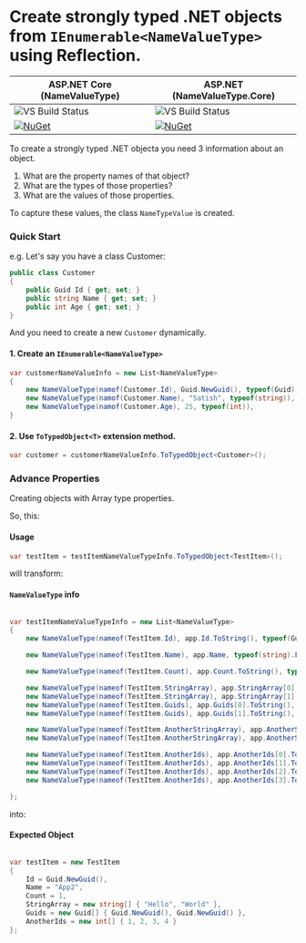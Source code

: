 # Create strongly typed .NET objects from ````IEnumerable<NameValueType>```` using Reflection.

ASP.NET Core (NameValueType) | ASP.NET (NameValueType.Core)
-|-
![VS Build Status](https://skycodebase.visualstudio.com/_apis/public/build/definitions/008215d1-bfd2-4de5-a8ac-48526eb71dae/1/badge) | ![VS Build Status](https://skycodebase.visualstudio.com/_apis/public/build/definitions/008215d1-bfd2-4de5-a8ac-48526eb71dae/3/badge)
[![NuGet](https://img.shields.io/nuget/dt/NameValueType.svg)](https://www.nuget.org/packages/NameValueType) | [![NuGet](https://img.shields.io/nuget/dt/NameValueType.Core.svg)](https://www.nuget.org/packages/NameValueType.Core) 

To create a strongly typed .NET objecta you need 3 information about an object.
1. What are the property names of that object?
2. What are the types of those properties?
3. What are the values of those properties.


To capture these values, the class ````NameTypeValue```` is created.
### Quick Start
e.g. Let's say you have a class Customer:

```` C#
public class Customer
{
	public Guid Id { get; set; }
	public string Name { get; set; }
	public int Age { get; set; }
}
````

And you need to create a new ````Customer```` dynamically.

#### 1. Create an ````IEnumerable<NameValueType>````

```` C#
var customerNameValueInfo = new List<NameValueType>
{
	new NameValueType(namof(Customer.Id), Guid.NewGuid(), typeof(Guid)),
	new NameValueType(namof(Customer.Name), "Satish", typeof(string)),
	new NameValueType(namof(Customer.Age), 25, typeof(int)),
}
````

#### 2. Use ````ToTypedObject<T>```` extension method.

```` C#
var customer = customerNameValueInfo.ToTypedObject<Customer>();
````

### Advance Properties

Creating objects with Array type properties.

So, this:

#### Usage
```` C#
var testItem = testItemNameValueTypeInfo.ToTypedObject<TestItem>();
````

will transform:

#### ````NameValueType```` info
```` C#

var testItemNameValueTypeInfo = new List<NameValueType>
{
	new NameValueType(nameof(TestItem.Id), app.Id.ToString(), typeof(Guid).FullName),

	new NameValueType(nameof(TestItem.Name), app.Name, typeof(string).FullName),

	new NameValueType(nameof(TestItem.Count), app.Count.ToString(), typeof(int).FullName),

	new NameValueType(nameof(TestItem.StringArray), app.StringArray[0], typeof(string).FullName),
	new NameValueType(nameof(TestItem.StringArray), app.StringArray[1], typeof(string).FullName),
	new NameValueType(nameof(TestItem.Guids), app.Guids[0].ToString(), typeof(Guid).FullName),
	new NameValueType(nameof(TestItem.Guids), app.Guids[1].ToString(), typeof(Guid).FullName),

	new NameValueType(nameof(TestItem.AnotherStringArray), app.AnotherStringArray[0], typeof(string).FullName),
	new NameValueType(nameof(TestItem.AnotherStringArray), app.AnotherStringArray[1], typeof(string).FullName),

	new NameValueType(nameof(TestItem.AnotherIds), app.AnotherIds[0].ToString(), typeof(int).FullName),
	new NameValueType(nameof(TestItem.AnotherIds), app.AnotherIds[1].ToString(), typeof(int).FullName),
	new NameValueType(nameof(TestItem.AnotherIds), app.AnotherIds[2].ToString(), typeof(int).FullName),
	new NameValueType(nameof(TestItem.AnotherIds), app.AnotherIds[3].ToString(), typeof(int).FullName),

};
````

into:

#### Expected Object

```` C#

var testItem = new TestItem
{
	Id = Guid.NewGuid(),
	Name = "App2",
	Count = 1,
	StringArray = new string[] { "Hello", "World" },
	Guids = new Guid[] { Guid.NewGuid(), Guid.NewGuid() },                
	AnotherIds = new int[] { 1, 2, 3, 4 }
};
````
